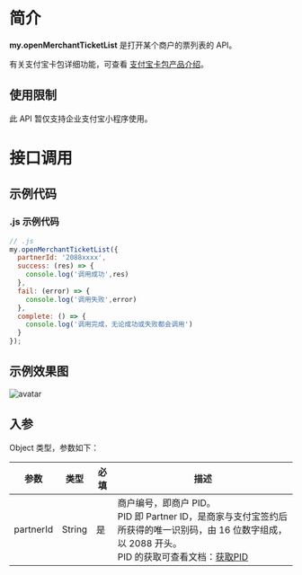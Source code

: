 # 简介

**my.openMerchantTicketList** 是打开某个商户的票列表的 API。

有关支付宝卡包详细功能，可查看 [支付宝卡包产品介绍](https://opendocs.alipay.com/open/199/105225)。


## 使用限制

此 API 暂仅支持企业支付宝小程序使用。

# 接口调用

## 示例代码

### .js 示例代码

```javascript
// .js
my.openMerchantTicketList({ 
  partnerId: '2088xxxx',
  success: (res) => {
    console.log('调用成功',res)
  },
  fail: (error) => {
    console.log('调用失败',error)
  },
  complete: () => {
    console.log('调用完成，无论成功或失败都会调用')
  }  
});
```

## 示例效果图
![avatar](https://img.alicdn.com/imgextra/i2/O1CN01SylD5p1sW5H4WFzhl_!!6000000005773-0-tps-592-1280.jpg)

## 入参

Object 类型，参数如下：

| **参数**  | **类型** | **必填** | **描述**               |
| --------- | -------- | -------- | ---------------------- |
| partnerId | String   | 是       | 商户编号，即商户 PID。<br> PID 即 Partner ID，是商家与支付宝签约后所获得的唯一识别码，由 16 位数字组成，以 2088 开头。<br>PID 的获取可查看文档：[获取PID](https://opendocs.alipay.com/common/02ncut) |
